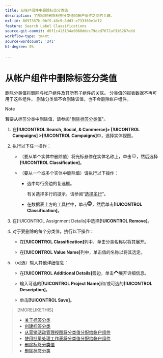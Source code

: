 ```yaml
---
title: 从帐户组件中删除标签分类值
description: 了解如何删除标签分类值和帐户组件之间的关联。
exl-id: 8697367b-0bf9-48c9-8dd3-e733360e1df2
feature: Search Label Classifications
source-git-commit: d0f1c413134a0868ddec79ded7672af316267edd
workflow-type: tm+mt
source-wordcount: '241'
ht-degree: 0%

---
```


# 从帐户组件中删除标签分类值

删除分类值将删除与帐户组件及其所有子组件的关联。 分类值的报表数据不再可用于这些组件。 删除分类值不会删除该值，也不会删除帐户组件。

>[!NOTE]
>
>若要从标签分类中删除值，请参阅&quot;[删除标签分类值](classification-values-delete.md)&quot;。

1. 在&#x200B;**[!UICONTROL Search, Social, & Commerce]> [!UICONTROL Campaigns] >[!UICONTROL Campaigns]**&#x200B;中，选择实体视图。

1. 执行以下任一操作：

   * （要从单个实体中删除值）将光标悬停在实体名称上，单击![菜单按钮](/help/search-social-commerce/assets/arrow-dropdown-menu.png "菜单按钮")，然后选择&#x200B;**[!UICONTROL Classification]**。

   * （要从一个或多个实体中删除值）请执行以下操作：

      * 选中每行旁边的复选框。

        有关选择多行的提示，请参阅“[选择多行](/help/search-social-commerce/common-tasks/navigation-editing-selection/multiple-rows-select.md)”。

      * 在数据表上方的工具栏中，单击![更多](/help/search-social-commerce/assets/more.png "更多")，然后单击&#x200B;**[!UICONTROL Classification]**。

1. 在[!UICONTROL Assignment Details]中选择&#x200B;**[!UICONTROL Remove]**。

1. 对于要删除的每个分类值，执行以下操作：

   * 在&#x200B;**[!UICONTROL Classification]**&#x200B;列中，单击分类名称以将其展开。

   * 在&#x200B;**[!UICONTROL Value Name]**&#x200B;列中，单击值的名称以将其选定。

1. （可选）输入其他详细信息：

   * 在&#x200B;**[!UICONTROL Additional Details]**&#x200B;旁边，单击![打开](/help/search-social-commerce/assets/chevron-up.png "打开")展开详细信息。

   * 输入可选的&#x200B;**[!UICONTROL Project Name]**&#x200B;和/或可选的&#x200B;**[!UICONTROL Description]**。

   * 单击&#x200B;**[!UICONTROL Save]**。

>[!MORELIKETHIS]
>
>* [关于标签分类](classification-about.md)
>* [创建标签分类](classification-create.md)
>* [从营销活动管理视图将分类值分配给帐户组件](classification-values-assign-campaign-management.md)
>* [使用批量处理工作表将分类值分配给帐户组件](classification-values-assign-bulksheets.md)
>* [删除标签分类值](classification-values-delete.md)
>* [删除标签分类](classification-delete.md)
